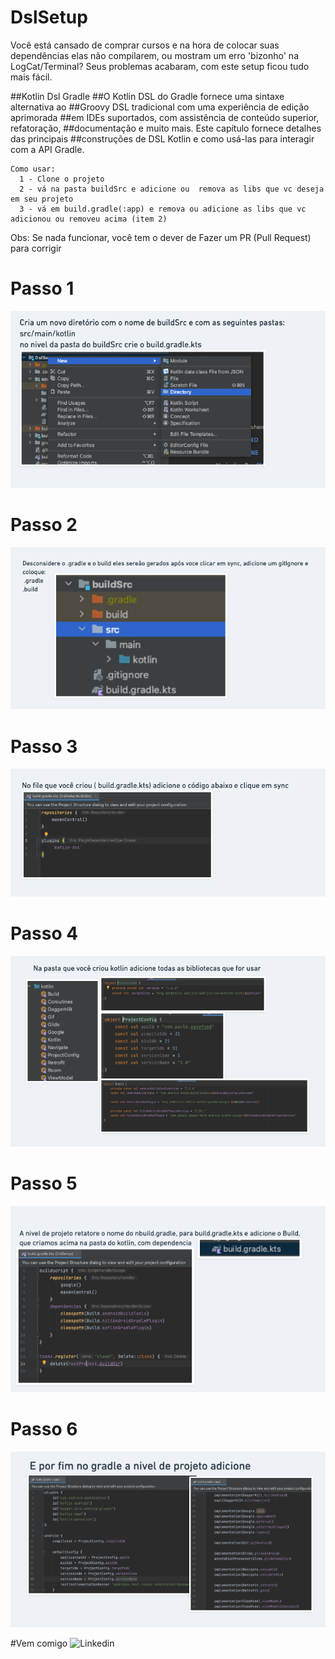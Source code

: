 # DslSetup

Você está cansado de comprar cursos e na hora de colocar suas dependências elas não compilarem,
ou mostram um erro 'bizonho' na LogCat/Terminal?
Seus problemas acabaram, com este setup ficou tudo mais fácil.

##Kotlin Dsl Gradle
##O Kotlin DSL do Gradle fornece uma sintaxe alternativa ao
##Groovy DSL tradicional com uma experiência de edição aprimorada
##em IDEs suportados, com assistência de conteúdo superior, refatoração,
##documentação e muito mais. Este capítulo fornece detalhes das principais
##construções de DSL Kotlin e como usá-las para interagir com a API Gradle.

```
Como usar:
  1 - Clone o projeto
  2 - vá na pasta buildSrc e adicione ou  remova as libs que vc deseja em seu projeto
  3 - vá em build.gradle(:app) e remova ou adicione as libs que vc adicionou ou removeu acima (item 2)
```
Obs: Se nada funcionar, você tem o dever de Fazer um PR (Pull Request) para corrigir

# Passo 1
![](image/0.png)
# Passo 2
![](image/1.png)
# Passo 3
![](image/2.png)
# Passo 4
![](image/3.png)
# Passo 5
![](image/4.png)
# Passo 6
![](image/5.png)

#Vem comigo 
![Linkedin](https://www.linkedin.com/in/androidjava/)